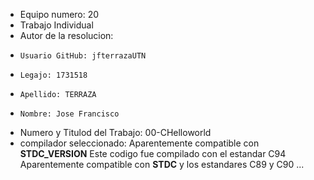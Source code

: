 -    Equipo numero: 20
-    Trabajo Individual
-    Autor de la resolucion: 
-     Usuario GitHub: jfterrazaUTN
-     Legajo: 1731518
-     Apellido: TERRAZA
-     Nombre: Jose Francisco
-    Numero y Titulod del Trabajo: 00-CHelloworld
-    compilador seleccionado: Aparentemente compatible con __STDC_VERSION__ Este codigo fue compilado con el estandar C94 Aparentemente compatible con __STDC__ y los estandares C89 y C90 ...    
